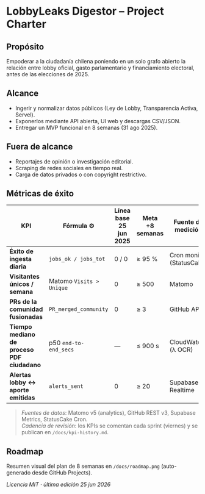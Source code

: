 # LobbyLeaks Digestor – Project Charter

## Propósito

Empoderar a la ciudadanía chilena poniendo en un solo grafo abierto
la relación entre lobby oficial, gasto parlamentario y
financiamiento electoral, antes de las elecciones de 2025.

## Alcance

- Ingerir y normalizar datos públicos
(Ley de Lobby, Transparencia Activa, Servel).
- Exponerlos mediante API abierta, UI web y descargas CSV/JSON.
- Entregar un MVP funcional en 8 semanas (31 ago 2025).

## Fuera de alcance

- Reportajes de opinión o investigación editorial.
- Scraping de redes sociales en tiempo real.
- Carga de datos privados o con copyright restrictivo.

## Métricas de éxito

| KPI | Fórmula ⚙️ | Línea base <br>25 jun 2025 | Meta <br>+8 semanas | Fuente de medición | Revisión |
|-----|------------|---------------------------|---------------------|--------------------|----------|
| **Éxito de ingesta diaria** | `jobs_ok / jobs_tot` | 0 / 0 | ≥ 95 % | Cron monitor (StatusCake) | Cada semana |
| **Visitantes únicos / semana** | Matomo `Visits > Unique` | 0 | ≥ 500 | Matomo | Cada lunes |
| **PRs de la comunidad fusionadas** | `PR_merged_community` | 0 | ≥ 3 | GitHub API | Fin de sprint |
| **Tiempo mediano de proceso PDF ciudadano** | p50 `end-to-end_secs` | — | ≤ 900 s | CloudWatch (λ OCR) | Cada despliegue |
| **Alertas lobby ↔ aporte emitidas** | `alerts_sent` | 0 | ≥ 20 | Supabase Realtime | Cada sprint |
> *Fuentes de datos*: Matomo v5 (analytics), GitHub REST v3, Supabase Metrics, StatusCake Cron.  
> *Cadencia de revisión*: los KPIs se comentan cada sprint (viernes) y se publican en `/docs/kpi-history.md`.

## Roadmap

Resumen visual del plan de 8 semanas en `/docs/roadmap.png` (auto-generado desde GitHub Projects).

_Licencia MIT · última edición 25 jun 2026_

